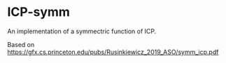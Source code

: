 # ICP-symm

An implementation of a symmectric function of ICP.

Based on https://gfx.cs.princeton.edu/pubs/Rusinkiewicz_2019_ASO/symm_icp.pdf
